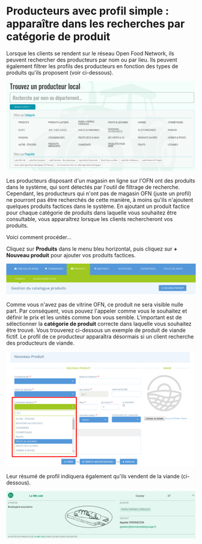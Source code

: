 # Producteurs avec profil simple : apparaître dans les recherches par catégorie de produit

Lorsque les clients se rendent sur le réseau Open Food Network, ils peuvent rechercher des producteurs par nom ou par lieu. Ils peuvent également filtrer les profils des producteurs en fonction des types de produits qu'ils proposent (voir ci-dessous).

![](<../../.gitbook/assets/image (57) (1) (1) (1).png>)

Les producteurs disposant d'un magasin en ligne sur l'OFN ont des produits dans le système, qui sont détectés par l'outil de filtrage de recherche. Cependant, les producteurs qui n'ont pas de magasin OFN (juste un profil) ne pourront pas être recherchés de cette manière, à moins qu'ils n'ajoutent quelques produits factices dans le système. En ajoutant un produit factice pour chaque catégorie de produits dans laquelle vous souhaitez être consultable, vous apparaîtrez lorsque les clients rechercheront vos produits.&#x20;

Voici comment procéder...&#x20;

Cliquez sur **Produits** dans le menu bleu horizontal, puis cliquez sur **+ Nouveau produit** pour ajouter vos produits factices.

![](<../../.gitbook/assets/image (63) (1) (1) (1).png>)

Comme vous n'avez pas de vitrine OFN, ce produit ne sera visible nulle part. Par conséquent, vous pouvez l'appeler comme vous le souhaitez et définir le prix et les unités comme bon vous semble. L'important est de sélectionner la **catégorie de produit** correcte dans laquelle vous souhaitez être trouvé. Vous trouverez ci-dessous un exemple de produit de viande fictif. Le profil de ce producteur apparaîtra désormais si un client recherche des producteurs de viande.

![](<../../.gitbook/assets/image (64) (1) (1) (1).png>)

Leur résumé de profil indiquera également qu'ils vendent de la viande (ci-dessous).

![](<../../.gitbook/assets/image (52) (1) (1) (1) (1).png>)

